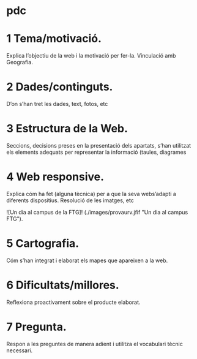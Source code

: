 # pdc
# 1 Tema/motivació. 
Explica l’objectiu de la web i la motivació per fer-la. Vinculació amb Geografia.
# 2 Dades/continguts.
D’on s’han tret les dades, text, fotos, etc
# 3 Estructura de la Web. 
Seccions, decisions preses en la presentació dels apartats, s’han utilitzat els elements adequats per representar la informació
(taules, diagrames
# 4 Web responsive. 
Explica cóm ha fet (alguna tècnica) per a que la seva webs’adapti a diferents dispositius. Resolució de les imatges, etc

![Un dia al campus de la FTG]! (./images/provaurv.jfif "Un dia al campus FTG").
# 5 Cartografia. 
Cóm s’han integrat i elaborat els mapes que apareixen a la web.
# 6 Dificultats/millores. 
Reflexiona proactivament sobre el producte elaborat.
# 7 Pregunta. 
Respon a les preguntes de manera adient i utilitza el vocabulari tècnic necessari.
